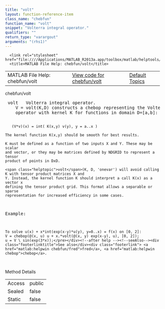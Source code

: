 ```yaml
---
title: "volt"
layout: function-reference-item
class_name: "chebfun"
function_name: "volt"
snippet: "Volterra integral operator."
qualifiers: ""
return_type: "varargout"
arguments: "(rhs1)"
---
```


<html>
   <head>
      <meta http-equiv="Content-Type" content="text/html; charset=utf-8">
   
      <link rel="stylesheet" href="file:////Applications/MATLAB_R2013a.app/toolbox/matlab/helptools/private/helpwin.css">
      <title>MATLAB File Help: chebfun/volt</title>
   </head>
   <body>
      <!--Single-page help-->
      <table border="0" cellspacing="0" width="100%">
         <tr class="subheader">
            <td class="headertitle">MATLAB File Help: chebfun/volt</td>
            <td class="subheader-left"><a href="matlab:edit chebfun/volt">View code for chebfun/volt</a></td>
            <td class="subheader-right"><a href="matlab:helpwin">Default Topics</a></td>
         </tr>
      </table>
      <div class="title">chebfun/volt</div>
      <div class="helptext"><pre><!--helptext --> <span class="helptopic">volt</span>   Volterra integral operator.
    V = <span class="helptopic">volt</span>(K,D) constructs a chebop representing the Volterra integral
    operator with kernel K for functions in domain D=[a,b]:
 
       (V*v)(x) = int( K(x,y) v(y), y = a..x )
 
    The kernel function K(x,y) should be smooth for best results.
 
    K must be defined as a function of two inputs X and Y. These may be scalar
    and vector, or they may be matrices defined by NDGRID to represent a tensor
    product of points in DxD.
 
    <span class="helptopic">volt</span>(K, D, 'onevar') will avoid calling K with tensor product matrices X and
    Y. Instead, the kernel function K should interpret a call K(x) as a vector x
    defining the tensor product grid. This format allows a separable or sparse
    representation for increased efficiency in some cases.
 
  Example:
 
    To solve u(x) + x*int(exp(x-y)*u(y), y=0..x) = f(x) on [0, 2]:
    V = chebop(@(x, u) u + x.*volt(@(x, y) exp(x-y), u), [0, 2]);
    u = V \ sin(exp(3*x));</pre></div><!--after help --><!--seeAlso--><div class="footerlinktitle">See also</div><div class="footerlink"> <a href="matlab:helpwin chebfun/fred">fred</a>, <a href="matlab:helpwin chebop">chebop</a>.
</div>
      <!--Method-->
      <div class="sectiontitle">Method Details</div>
      <table class="class-details">
         <tr>
            <td class="class-detail-label">Access</td>
            <td>public</td>
         </tr>
         <tr>
            <td class="class-detail-label">Sealed</td>
            <td>false</td>
         </tr>
         <tr>
            <td class="class-detail-label">Static</td>
            <td>false</td>
         </tr>
      </table>
   </body>
</html>
